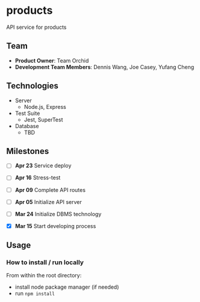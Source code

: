 # products
API service for products

## Team

  - __Product Owner__: Team Orchid
  - __Development Team Members__: Dennis Wang, Joe Casey, Yufang Cheng

## Technologies

- Server
  - Node.js, Express
- Test Suite
  - Jest, SuperTest
- Database
  - TBD

## Milestones

-   [ ] **Apr 23** Service deploy
-   [ ] **Apr 16** Stress-test
-   [ ] **Apr 09** Complete API routes
-   [ ] **Apr 05** Initialize API server
-   [ ] **Mar 24** Initialize DBMS technology
-   [x] **Mar 15** Start developing process


## Usage

### How to install / run locally

From within the root directory:
- install node package manager (if needed)
- run `npm install`